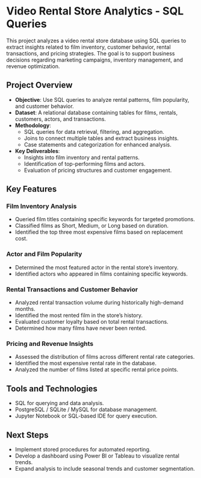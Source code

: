 # Video Rental Store Analytics - SQL Queries

This project analyzes a video rental store database using SQL queries to extract insights related to film inventory, customer behavior, rental transactions, and pricing strategies. The goal is to support business decisions regarding marketing campaigns, inventory management, and revenue optimization.

## Project Overview

- **Objective**: Use SQL queries to analyze rental patterns, film popularity, and customer behavior.  
- **Dataset**: A relational database containing tables for films, rentals, customers, actors, and transactions.  
- **Methodology**:
  - SQL queries for data retrieval, filtering, and aggregation.
  - Joins to connect multiple tables and extract business insights.
  - Case statements and categorization for enhanced analysis.
- **Key Deliverables**:
  - Insights into film inventory and rental patterns.
  - Identification of top-performing films and actors.
  - Evaluation of pricing structures and customer engagement.

## Key Features

### Film Inventory Analysis

- Queried film titles containing specific keywords for targeted promotions.
- Classified films as Short, Medium, or Long based on duration.
- Identified the top three most expensive films based on replacement cost.

### Actor and Film Popularity

- Determined the most featured actor in the rental store’s inventory.
- Identified actors who appeared in films containing specific keywords.

### Rental Transactions and Customer Behavior

- Analyzed rental transaction volume during historically high-demand months.
- Identified the most rented film in the store’s history.
- Evaluated customer loyalty based on total rental transactions.
- Determined how many films have never been rented.

### Pricing and Revenue Insights

- Assessed the distribution of films across different rental rate categories.
- Identified the most expensive rental rate in the database.
- Analyzed the number of films listed at specific rental price points.

## Tools and Technologies

- SQL for querying and data analysis.
- PostgreSQL / SQLite / MySQL for database management.
- Jupyter Notebook or SQL-based IDE for query execution.

## Next Steps

- Implement stored procedures for automated reporting.
- Develop a dashboard using Power BI or Tableau to visualize rental trends.
- Expand analysis to include seasonal trends and customer segmentation.
